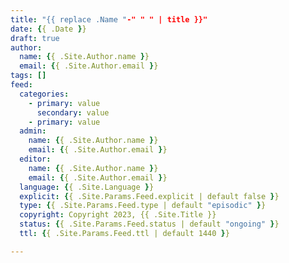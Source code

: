 ```yaml
---
title: "{{ replace .Name "-" " " | title }}"
date: {{ .Date }}
draft: true
author:
  name: {{ .Site.Author.name }}
  email: {{ .Site.Author.email }}
tags: []
feed:
  categories:
    - primary: value
      secondary: value
    - primary: value
  admin:
    name: {{ .Site.Author.name }}
    email: {{ .Site.Author.email }}
  editor:
    name: {{ .Site.Author.name }}
    email: {{ .Site.Author.email }}
  language: {{ .Site.Language }}
  explicit: {{ .Site.Params.Feed.explicit | default false }}
  type: {{ .Site.Params.Feed.type | default "episodic" }}
  copyright: Copyright 2023, {{ .Site.Title }}
  status: {{ .Site.Params.Feed.status | default "ongoing" }}
  ttl: {{ .Site.Params.Feed.ttl | default 1440 }}

---
```


